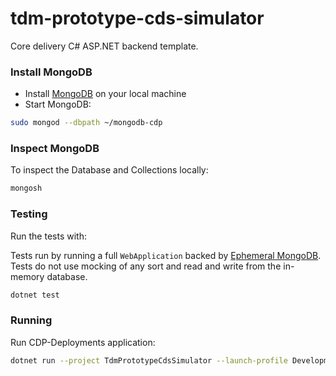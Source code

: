 # tdm-prototype-cds-simulator

Core delivery C# ASP.NET backend template.

### Install MongoDB
- Install [MongoDB](https://www.mongodb.com/docs/manual/tutorial/#installation) on your local machine
- Start MongoDB:
```bash
sudo mongod --dbpath ~/mongodb-cdp
```

### Inspect MongoDB

To inspect the Database and Collections locally:
```bash
mongosh
```

### Testing

Run the tests with:

Tests run by running a full `WebApplication` backed by [Ephemeral MongoDB](https://github.com/asimmon/ephemeral-mongo).
Tests do not use mocking of any sort and read and write from the in-memory database.

```bash
dotnet test
````

### Running

Run CDP-Deployments application:
```bash
dotnet run --project TdmPrototypeCdsSimulator --launch-profile Development
```

